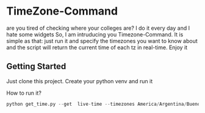 # TimeZone-Command

are you tired of checking where your colleges are? I do it every day and I hate some widgets
So, I am intruducing you Timezone-Command. It is simple as that: just run it and specify
the timezones you want to know about and the script will return the current time of each tz in real-time.
Enjoy it
## Getting Started

Just clone this project. Create your python venv and run it

How to run it?
```python
python get_time.py --get  live-time --timezones America/Argentina/Buenos_aires Asia/Kolkata America/New_york America/Los_Angeles Asia/Singapore
```